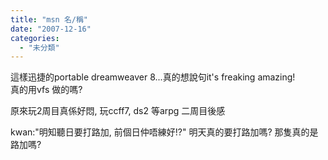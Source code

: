 ```yaml
---
title: "msn 名/稱"
date: "2007-12-16"
categories: 
  - "未分類"
---
```


這樣迅捷的portable dreamweaver 8...真的想說句it's freaking amazing!  
真的用vfs 做的嗎?

原來玩2周目真係好悶, 玩ccff7, ds2 等arpg 二周目後感

kwan:"明知聽日要打路加, 前個日仲唔練好!?" 明天真的要打路加嗎? 那隻真的是路加嗎?
